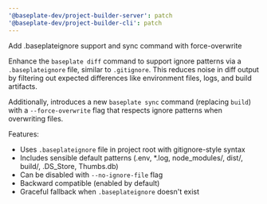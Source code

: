 ```yaml
---
'@baseplate-dev/project-builder-server': patch
'@baseplate-dev/project-builder-cli': patch
---
```


Add .baseplateignore support and sync command with force-overwrite

Enhance the `baseplate diff` command to support ignore patterns via a `.baseplateignore` file, similar to `.gitignore`. This reduces noise in diff output by filtering out expected differences like environment files, logs, and build artifacts.

Additionally, introduces a new `baseplate sync` command (replacing `build`) with a `--force-overwrite` flag that respects ignore patterns when overwriting files.

Features:

- Uses `.baseplateignore` file in project root with gitignore-style syntax
- Includes sensible default patterns (.env, \*.log, node_modules/, dist/, build/, .DS_Store, Thumbs.db)
- Can be disabled with `--no-ignore-file` flag
- Backward compatible (enabled by default)
- Graceful fallback when `.baseplateignore` doesn't exist
